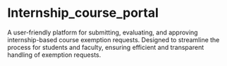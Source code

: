# Internship_course_portal
A user-friendly platform for submitting, evaluating, and approving internship-based course exemption requests. Designed to streamline the process for students and faculty, ensuring efficient and transparent handling of exemption requests.
